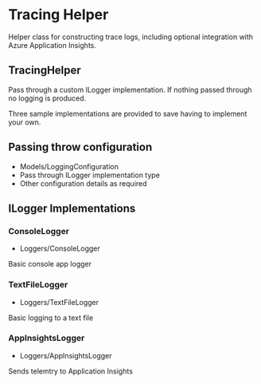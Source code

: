 # Tracing Helper

Helper class for constructing trace logs, including optional integration with Azure Application Insights.

## TracingHelper
Pass through a custom ILogger implementation. If nothing passed through no logging is produced.

Three sample implementations are provided to save having to implement your own.

## Passing throw configuration
- Models/LoggingConfiguration
- Pass through ILogger implementation type
- Other configuration details as required

## ILogger Implementations

### ConsoleLogger
- Loggers/ConsoleLogger

Basic console app logger 

### TextFileLogger
- Loggers/TextFileLogger

Basic logging to a text file

### AppInsightsLogger
- Loggers/AppInsightsLogger

Sends telemtry to Application Insights

